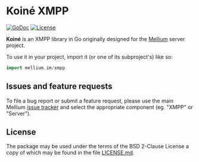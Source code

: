 # Koiné XMPP

[![GoDoc](https://godoc.org/mellium.im/xmpp?status.svg)](https://godoc.org/mellium.im/xmpp)
[![License](https://img.shields.io/badge/license-FreeBSD-blue.svg)](https://opensource.org/licenses/BSD-2-Clause)

**Koiné** is an XMPP library in Go originally designed for the
[Mellium][mellium] server project.

To use it in your project, import it (or one of its subproject's) like so:

```go
import mellium.im/xmpp
```

## Issues and feature requests

To file a bug report or submit a feature request, please use the main Mellium
[issue tracker][issues] and select the appropriate component (eg. "XMPP" or
"Server").

## License

The package may be used under the terms of the BSD 2-Clause License a copy of
which may be found in the file [LICENSE.md][LICENSE].

[mellium]: https://bitbucket.org/mellium
[issues]: https://bitbucket.org/mellium/mel/issues?status=new&status=open
[LICENSE]: ./LICENSE.md
